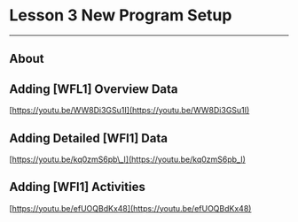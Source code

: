 # Lesson 3 New Program Setup

---

## About

## Adding \[WFL1\] Overview Data

[https://youtu.be/WW8Di3GSu1I](https://youtu.be/WW8Di3GSu1I)

## Adding Detailed \[WFl1\] Data

[https://youtu.be/kq0zmS6pb\_I](https://youtu.be/kq0zmS6pb_I)

## Adding \[WFl1\] Activities

[https://youtu.be/efUOQBdKx48](https://youtu.be/efUOQBdKx48)

